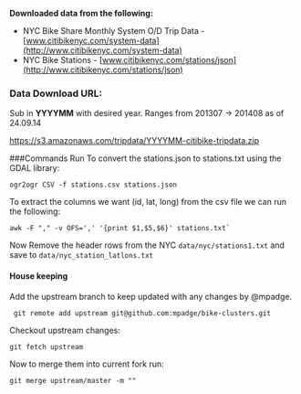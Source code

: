 **Downloaded data from the following:**

- NYC Bike Share Monthly System O/D Trip Data -  [www.citibikenyc.com/system-data](http://www.citibikenyc.com/system-data)
- NYC Bike Stations - [www.citibikenyc.com/stations/json](http://www.citibikenyc.com/stations/json)

### Data Download URL:
Sub in **YYYYMM** with desired year. Ranges from 201307 -> 201408 as of 24.09.14

https://s3.amazonaws.com/tripdata/YYYYMM-citibike-tripdata.zip

###Commands Run
To convert the stations.json to stations.txt using the GDAL library:

	ogr2ogr CSV -f stations.csv stations.json

To extract the columns we want (id, lat, long) from the csv file we can run the following:

    awk -F "," -v OFS=',' '{print $1,$5,$6}' stations.txt`

Now Remove the header rows from the NYC `data/nyc/stations1.txt` and save to `data/nyc_station_latlons.txt`

#### House keeping
Add the upstream branch to keep updated with any changes by @mpadge.

	 git remote add upstream git@github.com:mpadge/bike-clusters.git

Checkout upstream changes:
	
	git fetch upstream
	
Now to merge them into current fork run:
	
	git merge upstream/master -m ""

